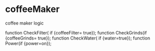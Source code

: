 # coffeeMaker
coffee maker logic

function CheckFilter(
if {coffeeFilter= true});
function CheckGrinds(if {coffeeGrinds= true});
function CheckWater(
if {water=true});
function Power(if {power=on});


